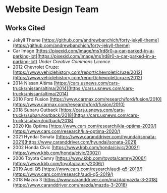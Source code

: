 # Website Design Team
## Works Cited
* Jekyll Theme [https://github.com/andrewbanchich/forty-jekyll-theme](https://github.com/andrewbanchich/forty-jekyll-theme)
* Car Image [https://pixexid.com/image/ms1rd8r0-a-car-parked-in-a-parking-lot](https://pixexid.com/image/ms1rd8r0-a-car-parked-in-a-parking-lot) *Under Creative Commons Licence*
* 2012 Chevrolet Cruze: [https://www.vehiclehistory.com/report/chevrolet/cruze/2012](https://www.vehiclehistory.com/report/chevrolet/cruze/2012)
* 2014 Nissan Altima [https://cars.usnews.com/cars-trucks/nissan/altima/2014](https://cars.usnews.com/cars-trucks/nissan/altima/2014)
* 2010 Ford Fusion [https://www.carmax.com/research/ford/fusion/2010](https://www.carmax.com/research/ford/fusion/2010)
* 2018 Subaru Outback [https://cars.usnews.com/cars-trucks/subaru/outback/2018](https://cars.usnews.com/cars-trucks/subaru/outback/2018)
* 2020 Kia Optima [https://www.cars.com/research/kia-optima-2020/](https://www.cars.com/research/kia-optima-2020/)
* 2021 Hyndai Sonata [https://www.caranddriver.com/hyundai/sonata-2021](https://www.caranddriver.com/hyundai/sonata-2021)
* 2002 Honda Civic [https://www.kbb.com/honda/civic/2002/](https://www.kbb.com/honda/civic/2002/)
* 2006 Toyota Camry [https://www.kbb.com/toyota/camry/2006/](https://www.kbb.com/toyota/camry/2006/)
* 2019 Audi Q5 [https://www.cars.com/research/audi-q5-2019/](https://www.cars.com/research/audi-q5-2019/)
* 2018 Mazda 3 [https://www.caranddriver.com/mazda/mazda-3-2018](https://www.caranddriver.com/mazda/mazda-3-2018)